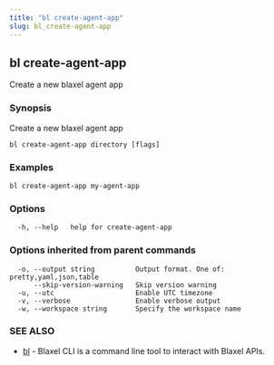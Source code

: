 ```yaml
---
title: "bl create-agent-app"
slug: bl_create-agent-app
---
```

## bl create-agent-app

Create a new blaxel agent app

### Synopsis

Create a new blaxel agent app

```
bl create-agent-app directory [flags]
```

### Examples

```
bl create-agent-app my-agent-app
```

### Options

```
  -h, --help   help for create-agent-app
```

### Options inherited from parent commands

```
  -o, --output string          Output format. One of: pretty,yaml,json,table
      --skip-version-warning   Skip version warning
  -u, --utc                    Enable UTC timezone
  -v, --verbose                Enable verbose output
  -w, --workspace string       Specify the workspace name
```

### SEE ALSO

* [bl](bl.md)	 - Blaxel CLI is a command line tool to interact with Blaxel APIs.

